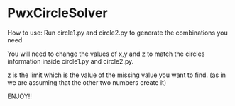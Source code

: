 # PwxCircleSolver

How to use:
Run circle1.py and circle2.py to generate the combinations you need

You will need to change the values of x,y and z to match the circles information inside circle1.py and circle2.py.

z is the limit which is the value of the missing value you want to find. (as in we are assuming that the other two numbers create it)


ENJOY!!
